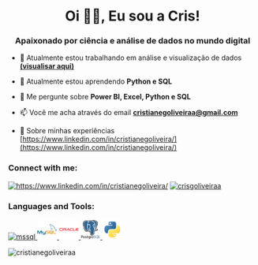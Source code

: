 <h1 align="center">Oi 👋🏻, Eu sou a Cris!</h1>
<h3 align="center">Apaixonado por ciência e análise de dados no mundo digital</h3>

- 🔭 Atualmente estou trabalhando em análise e visualização de dados **[(visualisar aqui)](https://sites.google.com/view/cristianegoliveiraa)**

- 🌱 Atualmente estou aprendendo **Python e SQL**

- 💬 Me pergunte sobre **Power BI, Excel, Python e SQL**

- 📫 Você me acha através do email **cristianegoliveiraa@gmail.com**

- 📄 Sobre minhas experiências [https://www.linkedin.com/in/cristianegoliveira/](https://www.linkedin.com/in/cristianegoliveira/)

<h3 align="left">Connect with me:</h3>
<p align="left">
<a href="https://linkedin.com/in/https://www.linkedin.com/in/cristianegoliveira/" target="blank"><img align="center" src="https://raw.githubusercontent.com/rahuldkjain/github-profile-readme-generator/master/src/images/icons/Social/linked-in-alt.svg" alt="https://www.linkedin.com/in/cristianegoliveira/" height="30" width="40" /></a>
<a href="https://instagram.com/crisgoliveiraa" target="blank"><img align="center" src="https://raw.githubusercontent.com/rahuldkjain/github-profile-readme-generator/master/src/images/icons/Social/instagram.svg" alt="crisgoliveiraa" height="30" width="40" /></a>
</p>

<h3 align="left">Languages and Tools:</h3>
<p align="left"> <a href="https://www.microsoft.com/en-us/sql-server" target="_blank" rel="noreferrer"> <img src="https://www.svgrepo.com/show/303229/microsoft-sql-server-logo.svg" alt="mssql" width="40" height="40"/> </a> <a href="https://www.mysql.com/" target="_blank" rel="noreferrer"> <img src="https://raw.githubusercontent.com/devicons/devicon/master/icons/mysql/mysql-original-wordmark.svg" alt="mysql" width="40" height="40"/> </a> <a href="https://www.oracle.com/" target="_blank" rel="noreferrer"> <img src="https://raw.githubusercontent.com/devicons/devicon/master/icons/oracle/oracle-original.svg" alt="oracle" width="40" height="40"/> </a> <a href="https://www.postgresql.org" target="_blank" rel="noreferrer"> <img src="https://raw.githubusercontent.com/devicons/devicon/master/icons/postgresql/postgresql-original-wordmark.svg" alt="postgresql" width="40" height="40"/> </a> <a href="https://www.python.org" target="_blank" rel="noreferrer"> <img src="https://raw.githubusercontent.com/devicons/devicon/master/icons/python/python-original.svg" alt="python" width="40" height="40"/> </a> </p>

<p><img align="center" src="https://github-readme-stats.vercel.app/api/top-langs?username=cristianegoliveiraa&show_icons=true&locale=en&layout=compact" alt="cristianegoliveiraa" /></p>





<!---
- 👋 Hi, I’m @cristianegoliveiraa
- 👀 I’m interested in ...
- 🌱 I’m currently learning ...
- 💞️ I’m looking to collaborate on ...
- 📫 How to reach me ...
- 😄 Pronouns: ...
- ⚡ Fun fact: ...


cristianegoliveiraa/cristianegoliveiraa is a ✨ special ✨ repository because its `README.md` (this file) appears on your GitHub profile.
You can click the Preview link to take a look at your changes.
--->
